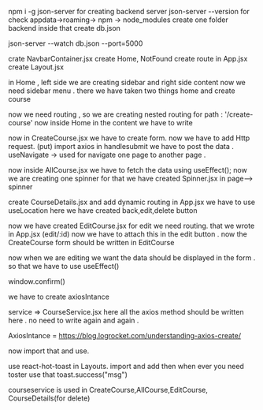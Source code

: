 npm i -g json-server  for creating backend server 
json-server --version
for check appdata->roaming-> npm -> node_modules
create one folder backend 
inside that create db.json

<!--! how to start backend server-->

 json-server --watch db.json --port=5000


crate NavbarContainer.jsx 
create Home, NotFound 
create route in App.jsx
create Layout.jsx 

in Home , left side we are creating sidebar and right side content 
now we need sidebar menu . there we have taken two things home and create course 

now we need routing , so we are creating nested routing for path : '/create-course'
now inside Home in the content we have to write <Outlet/>

now in CreateCourse.jsx we have to create form. 
now we have to add Http request. (put)
import axios
in handlesubmit we have to post the data . 
useNavigate -> used for navigate one page to another page .

now inside AllCourse.jsx we have to fetch the data using useEffect();
now we are creating one spinner for that we have created Spinner.jsx in page--> spinner 

<!-- ! now we have to edit  -->

create CourseDetails.jsx and add dynamic routing in App.jsx
we have to use useLocation
here we have created back,edit,delete button
<!-- ? moment.js is used for handling date  -->

now we have created EditCourse.jsx
for edit we need routing. that we wrote in App.jsx (edit/:id)
now we have to attach this in the edit button . 
now the CreateCourse form should be written in EditCourse

now when we are editing we want the data should be displayed in the form . 
so that we have to use useEffect()

<!-- ! delete -->
window.confirm() 


<!-- ! axios instance -->

we have to create axiosIntance 

<!-- import axios from "axios";
let BASE_URL = "http://localhost:5000";
let AxiosInstances = axios.create({
  baseURL: BASE_URL,
});

export default AxiosInstances; -->

service  =>  CourseService.jsx here all the axios method should be written here . no need to write again and again .

AxiosIntance   =   https://blog.logrocket.com/understanding-axios-create/

now import that and use. 

use react-hot-toast in Layouts. import and add <Toaster>
then when ever you need toster use that toast.success("msg")  

courseservice is used in CreateCourse,AllCourse,EditCourse, CourseDetails(for delete)
